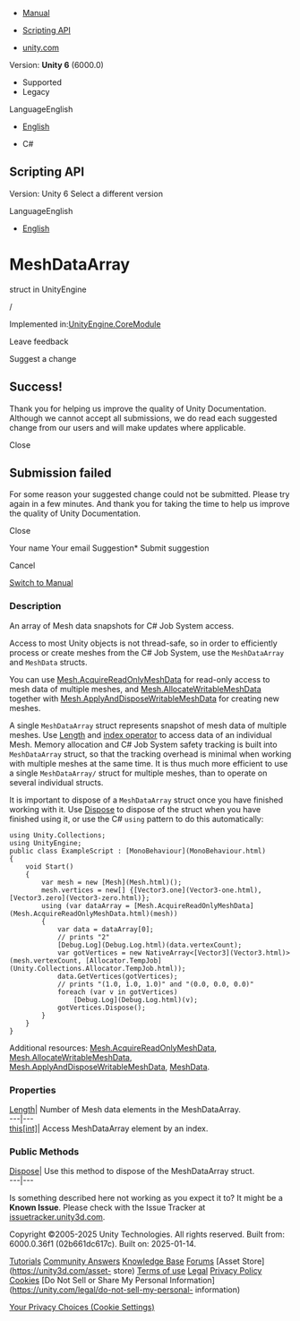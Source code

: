 [ ]()

  * [Manual](../Manual/index.html)
  * [Scripting API](../ScriptReference/index.html)

  * [unity.com](https://unity.com/)

Version: **Unity 6** (6000.0)

  * Supported
  * Legacy

LanguageEnglish

  * [English]()

  * C#

[ ](https://docs.unity3d.com)

## Scripting API

Version: Unity 6 Select a different version

LanguageEnglish

  * [English]()

# MeshDataArray

struct in UnityEngine

/

Implemented in:[UnityEngine.CoreModule](UnityEngine.CoreModule.html)

Leave feedback

Suggest a change

## Success!

Thank you for helping us improve the quality of Unity Documentation. Although
we cannot accept all submissions, we do read each suggested change from our
users and will make updates where applicable.

Close

## Submission failed

For some reason your suggested change could not be submitted. Please <a>try
again</a> in a few minutes. And thank you for taking the time to help us
improve the quality of Unity Documentation.

Close

Your name Your email Suggestion* Submit suggestion

Cancel

[Switch to Manual](../Manual/class-Mesh.html "Go to Mesh Component in the
Manual")

### Description

An array of Mesh data snapshots for C# Job System access.

Access to most Unity objects is not thread-safe, so in order to efficiently
process or create meshes from the C# Job System, use the `MeshDataArray` and
`MeshData` structs.  
  
You can use [Mesh.AcquireReadOnlyMeshData](Mesh.AcquireReadOnlyMeshData.html)
for read-only access to mesh data of multiple meshes, and
[Mesh.AllocateWritableMeshData](Mesh.AllocateWritableMeshData.html) together
with
[Mesh.ApplyAndDisposeWritableMeshData](Mesh.ApplyAndDisposeWritableMeshData.html)
for creating new meshes.  
  
A single `MeshDataArray` struct represents snapshot of mesh data of multiple
meshes. Use [Length](Mesh.MeshDataArray.Length.html) and [index
operator](Mesh.MeshDataArray.Index_operator.html) to access data of an
individual Mesh. Memory allocation and C# Job System safety tracking is built
into `MeshDataArray` struct, so that the tracking overhead is minimal when
working with multiple meshes at the same time. It is thus much more efficient
to use a single `MeshDataArray/` struct for multiple meshes, than to operate
on several individual structs.  
  
It is important to dispose of a `MeshDataArray` struct once you have finished
working with it. Use [Dispose](Mesh.MeshDataArray.Dispose.html) to dispose of
the struct when you have finished using it, or use the C# `using` pattern to
do this automatically:

    
    
    using Unity.Collections;
    using UnityEngine;
    public class ExampleScript : [MonoBehaviour](MonoBehaviour.html)
    {
        void Start()
        {
            var mesh = new [Mesh](Mesh.html)();
            mesh.vertices = new[] {[Vector3.one](Vector3-one.html), [Vector3.zero](Vector3-zero.html)};
            using (var dataArray = [Mesh.AcquireReadOnlyMeshData](Mesh.AcquireReadOnlyMeshData.html)(mesh))
            {
                var data = dataArray[0];
                // prints "2"
                [Debug.Log](Debug.Log.html)(data.vertexCount);
                var gotVertices = new NativeArray<[Vector3](Vector3.html)>(mesh.vertexCount, [Allocator.TempJob](Unity.Collections.Allocator.TempJob.html));
                data.GetVertices(gotVertices);
                // prints "(1.0, 1.0, 1.0)" and "(0.0, 0.0, 0.0)"
                foreach (var v in gotVertices)
                    [Debug.Log](Debug.Log.html)(v);
                gotVertices.Dispose();
            }
        }
    }
    

Additional resources:
[Mesh.AcquireReadOnlyMeshData](Mesh.AcquireReadOnlyMeshData.html),
[Mesh.AllocateWritableMeshData](Mesh.AllocateWritableMeshData.html),
[Mesh.ApplyAndDisposeWritableMeshData](Mesh.ApplyAndDisposeWritableMeshData.html),
[MeshData](Mesh.MeshData.html).

### Properties

[Length](Mesh.MeshDataArray.Length.html)| Number of Mesh data elements in the
MeshDataArray.  
---|---  
[this[int]](Mesh.MeshDataArray.Index_operator.html)| Access MeshDataArray
element by an index.  
  
### Public Methods

[Dispose](Mesh.MeshDataArray.Dispose.html)| Use this method to dispose of the
MeshDataArray struct.  
---|---  
  
Is something described here not working as you expect it to? It might be a
**Known Issue**. Please check with the Issue Tracker at
[issuetracker.unity3d.com](https://issuetracker.unity3d.com).

Copyright ©2005-2025 Unity Technologies. All rights reserved. Built from:
6000.0.36f1 (02b661dc617c). Built on: 2025-01-14.

[Tutorials](https://unity3d.com/learn) [Community
Answers](https://answers.unity3d.com) [Knowledge
Base](https://support.unity3d.com/hc/en-us)
[Forums](https://forum.unity3d.com) [Asset Store](https://unity3d.com/asset-
store) [Terms of use](https://docs.unity3d.com/Manual/TermsOfUse.html)
[Legal](https://unity.com/legal) [Privacy
Policy](https://unity.com/legal/privacy-policy)
[Cookies](https://unity.com/legal/cookie-policy) [Do Not Sell or Share My
Personal Information](https://unity.com/legal/do-not-sell-my-personal-
information)

[Your Privacy Choices (Cookie Settings)](javascript:void\(0\);)


